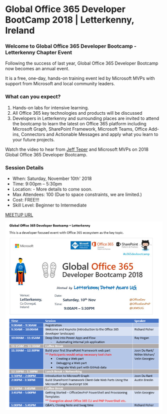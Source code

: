 # Global Office 365 Developer BootCamp 2018 | Letterkenny, Ireland


### Welcome to Global Office 365 Developer Bootcamp - Letterkenny Chapter Event

Following the success of last year, Global Office 365 Developer Bootcamp now becomes an annual event.

It is a free, one-day, hands-on training event led by Microsoft MVPs with support from Microsoft and local community leaders.

### What can you expect? ###
1. Hands-on labs for intensive learning.
2. All Office 365 key technologies and products will be discussed
3. Developers in Letterkenny and surrounding places are invited to attend the bootcamp to learn the latest on Office 365 platform including Microsoft Graph, SharePoint Framework, Microsoft Teams, Office Add-ins, Connectors and Actionable Messages and apply what you learn to your future projects.

Watch the video to hear from [Jeff Teper](https://youtu.be/V65ASGgZksw) and Microsoft MVPs on 2018 Global Office 365 Developer Bootcamp.

### Session Details ###
*  When: Saturday, November 10th' 2018
*  Time: 9:00pm – 5:30pm
* Location: - More details to come soon.
* Max Attendees: 100 (Due to space constraints, we are limited.)
* Cost: FREE!!!
* Skill Level: Beginner to Intermediate

[MEETUP URL](https://www.meetup.com/lk-mug/events/255066993/)

![picture alt](https://github.com/LK-MUG/Global-O365-Dev-BootCamp-2018/blob/master/Images/o365_bootcamp.PNG "Agenda")

